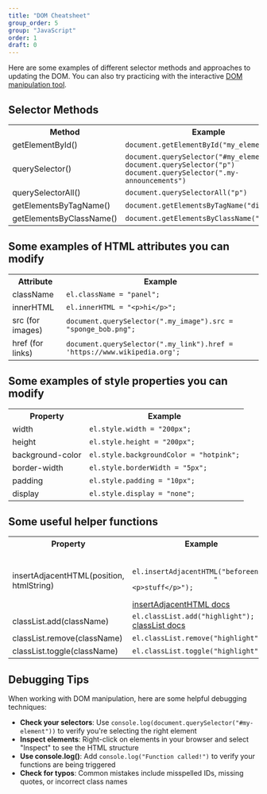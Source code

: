 ```yaml
---
title: "DOM Cheatsheet"
group_order: 5
group: "JavaScript"
order: 1
draft: 0
---
```


<p>Here are some examples of different selector methods and approaches to updating the DOM. You can also
    try practicing with the interactive <a href="/fall2025/downloads/dom-tester/index.html" target="_blank">DOM
        manipulation tool</a>.</p>

## Selector Methods
<table>
    <tr>
        <th>Method</th>
        <th>Example</th>
    </tr>
    <tr>
        <td>getElementById()</td>
        <td><code>document.getElementById("my_element")</code></td>
    </tr>
    <tr>
        <td>querySelector()</td>
        <td><code>document.querySelector("#my_element")<br>document.querySelector("p")<br>document.querySelector(".my-announcements")</code>
        </td>
    </tr>
    <tr>
        <td>querySelectorAll()</td>
        <td><code>document.querySelectorAll("p")</code></td>
    </tr>
    <tr>
        <td>getElementsByTagName()</td>
        <td><code>document.getElementsByTagName("div")</code></td>
    </tr>
    <tr>
        <td>getElementsByClassName()</td>
        <td><code>document.getElementsByClassName(".panel")</code></td>
    </tr>
</table>

## Some examples of HTML attributes you can modify
<table>
    <tr>
        <th>Attribute</th>
        <th>Example</th>
    </tr>
    <tr>
        <td>className</td>
        <td><code>el.className = "panel";</code></td>
    </tr>
    <tr>
        <td>innerHTML</td>
        <td><code>el.innerHTML = "&lt;p&gt;hi&lt;/p&gt;";</code></td>
    </tr>
    <tr>
        <td>src (for images)</td>
        <td><code>document.querySelector(".my_image").src = "sponge_bob.png";</code></td>
    </tr>
    <tr>
        <td>href (for links)</td>
        <td><code>document.querySelector(".my_link").href = 'https://www.wikipedia.org';</code></td>
    </tr>
</table>

## Some examples of style properties you can modify
<table>
    <tr>
        <th>Property</th>
        <th>Example</th>
    </tr>
    <tr>
        <td>width</td>
        <td><code>el.style.width = "200px";</code></td>
    </tr>
    <tr>
        <td>height</td>
        <td><code>el.style.height = "200px";</code></td>
    </tr>
    <tr>
        <td>background-color</td>
        <td><code>el.style.backgroundColor = "hotpink";</code></td>
    </tr>
    <tr>
        <td>border-width</td>
        <td><code>el.style.borderWidth = "5px";</code></td>
    </tr>
    <tr>
        <td>padding</td>
        <td><code>el.style.padding = "10px";</code></td>
    </tr>
    <tr>
        <td>display</td>
        <td><code>el.style.display = "none";</code></td>
    </tr>
</table>

## Some useful helper functions
<table>
    <tr>
        <th>Property</th>
        <th>Example</th>
    </tr>
    <tr>
        <td>insertAdjacentHTML(position, htmlString)</td>
        <td>
            <code>
                el.insertAdjacentHTML("beforeend", 
                    "&lt;p&gt;stuff&lt;/p&gt;");
            </code><br>
            <a href="https://developer.mozilla.org/en-US/docs/Web/API/Element/insertAdjacentHTML"
                target="_blank">insertAdjacentHTML docs</a>
        </td>
    </tr>
    <tr>
        <td>classList.add(className)</td>
        <td>
            <code>el.classList.add("highlight");</code><br>
            <a href="https://developer.mozilla.org/en-US/docs/Web/API/Element/classList" target="_blank">classList
                docs</a>
        </td>
    </tr>
    <tr>
        <td>classList.remove(className)</td>
        <td><code>el.classList.remove("highlight");</code></td>
    </tr>
    <tr>
        <td>classList.toggle(className)</td>
        <td><code>el.classList.toggle("highlight");</code></td>
    </tr>
</table>

## Debugging Tips
When working with DOM manipulation, here are some helpful debugging techniques:

- **Check your selectors**: Use `console.log(document.querySelector("#my-element"))` to verify you're selecting the right element
- **Inspect elements**: Right-click on elements in your browser and select "Inspect" to see the HTML structure
- **Use console.log()**: Add `console.log("Function called!")` to verify your functions are being triggered
- **Check for typos**: Common mistakes include misspelled IDs, missing quotes, or incorrect class names